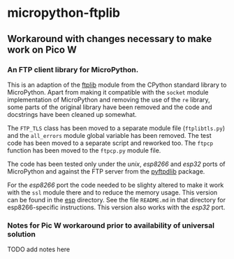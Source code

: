 # micropython-ftplib

## Workaround with changes necessary to make work on Pico W

### An FTP client library for MicroPython.

This is an adaption of the [ftplib] module from the CPython standard library to
MicroPython. Apart from making it compatible with the `socket` module
implementation of MicroPython and removing the use of the `re` library, some
parts of the original library have been removed and the code and docstrings
have been cleaned up somewhat.

The `FTP_TLS` class has been moved to a separate module file (`ftplibtls.py`)
and the `all_errors` module global variable has been removed. The test code has
been moved to a separate script and reworked too. The `ftpcp` function has been
moved to the `ftpcp.py` module file.

The code has been tested only under the *unix*, *esp8266* and *esp32* ports of
MicroPython and against the FTP server from the [pyftpdlib] package.

For the *esp8266* port the code needed to be slighty altered to make it work
with the `ssl` module there and to reduce the memory usage. This version can
be found in the [esp](./esp) directory. See the file `README.md` in that
directory for esp8266-specific instructions. This version also works with the
*esp32* port.


[ftplib]: https://docs.python.org/3/library/ftplib.html
[pyftpdlib]: https://github.com/giampaolo/pyftpdlib/

### Notes for Pic W workaround prior to availability of universal solution

TODO add notes here
